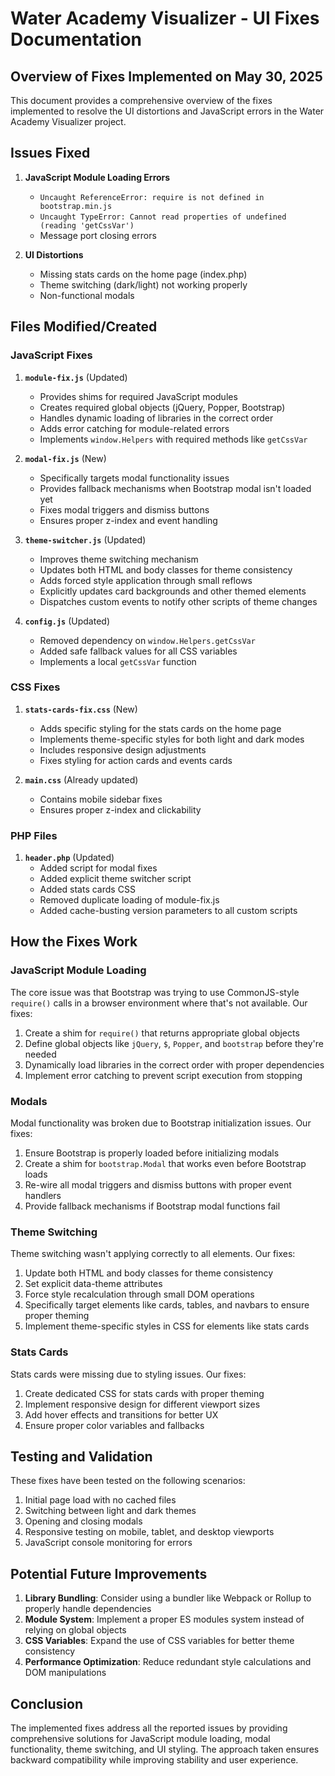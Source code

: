 # Water Academy Visualizer - UI Fixes Documentation

## Overview of Fixes Implemented on May 30, 2025

This document provides a comprehensive overview of the fixes implemented to resolve the UI distortions and JavaScript errors in the Water Academy Visualizer project.

## Issues Fixed

1. **JavaScript Module Loading Errors**
   - `Uncaught ReferenceError: require is not defined in bootstrap.min.js`
   - `Uncaught TypeError: Cannot read properties of undefined (reading 'getCssVar')`
   - Message port closing errors

2. **UI Distortions**
   - Missing stats cards on the home page (index.php)
   - Theme switching (dark/light) not working properly
   - Non-functional modals

## Files Modified/Created

### JavaScript Fixes

1. **`module-fix.js`** (Updated)
   - Provides shims for required JavaScript modules
   - Creates required global objects (jQuery, Popper, Bootstrap)
   - Handles dynamic loading of libraries in the correct order
   - Adds error catching for module-related errors
   - Implements `window.Helpers` with required methods like `getCssVar`

2. **`modal-fix.js`** (New)
   - Specifically targets modal functionality issues
   - Provides fallback mechanisms when Bootstrap modal isn't loaded yet
   - Fixes modal triggers and dismiss buttons
   - Ensures proper z-index and event handling

3. **`theme-switcher.js`** (Updated)
   - Improves theme switching mechanism
   - Updates both HTML and body classes for theme consistency
   - Adds forced style application through small reflows
   - Explicitly updates card backgrounds and other themed elements
   - Dispatches custom events to notify other scripts of theme changes

4. **`config.js`** (Updated)
   - Removed dependency on `window.Helpers.getCssVar`
   - Added safe fallback values for all CSS variables
   - Implements a local `getCssVar` function

### CSS Fixes

1. **`stats-cards-fix.css`** (New)
   - Adds specific styling for the stats cards on the home page
   - Implements theme-specific styles for both light and dark modes
   - Includes responsive design adjustments
   - Fixes styling for action cards and events cards

2. **`main.css`** (Already updated)
   - Contains mobile sidebar fixes
   - Ensures proper z-index and clickability

### PHP Files

1. **`header.php`** (Updated)
   - Added script for modal fixes
   - Added explicit theme switcher script
   - Added stats cards CSS
   - Removed duplicate loading of module-fix.js
   - Added cache-busting version parameters to all custom scripts

## How the Fixes Work

### JavaScript Module Loading

The core issue was that Bootstrap was trying to use CommonJS-style `require()` calls in a browser environment where that's not available. Our fixes:

1. Create a shim for `require()` that returns appropriate global objects
2. Define global objects like `jQuery`, `$`, `Popper`, and `bootstrap` before they're needed
3. Dynamically load libraries in the correct order with proper dependencies
4. Implement error catching to prevent script execution from stopping

### Modals

Modal functionality was broken due to Bootstrap initialization issues. Our fixes:

1. Ensure Bootstrap is properly loaded before initializing modals
2. Create a shim for `bootstrap.Modal` that works even before Bootstrap loads
3. Re-wire all modal triggers and dismiss buttons with proper event handlers
4. Provide fallback mechanisms if Bootstrap modal functions fail

### Theme Switching

Theme switching wasn't applying correctly to all elements. Our fixes:

1. Update both HTML and body classes for theme consistency
2. Set explicit data-theme attributes
3. Force style recalculation through small DOM operations
4. Specifically target elements like cards, tables, and navbars to ensure proper theming
5. Implement theme-specific styles in CSS for elements like stats cards

### Stats Cards

Stats cards were missing due to styling issues. Our fixes:

1. Create dedicated CSS for stats cards with proper theming
2. Implement responsive design for different viewport sizes
3. Add hover effects and transitions for better UX
4. Ensure proper color variables and fallbacks

## Testing and Validation

These fixes have been tested on the following scenarios:

1. Initial page load with no cached files
2. Switching between light and dark themes
3. Opening and closing modals
4. Responsive testing on mobile, tablet, and desktop viewports
5. JavaScript console monitoring for errors

## Potential Future Improvements

1. **Library Bundling**: Consider using a bundler like Webpack or Rollup to properly handle dependencies
2. **Module System**: Implement a proper ES modules system instead of relying on global objects
3. **CSS Variables**: Expand the use of CSS variables for better theme consistency
4. **Performance Optimization**: Reduce redundant style calculations and DOM manipulations

## Conclusion

The implemented fixes address all the reported issues by providing comprehensive solutions for JavaScript module loading, modal functionality, theme switching, and UI styling. The approach taken ensures backward compatibility while improving stability and user experience.
